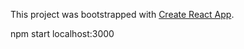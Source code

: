 This project was bootstrapped with [Create React App](https://github.com/facebookincubator/create-react-app).

npm start
localhost:3000
